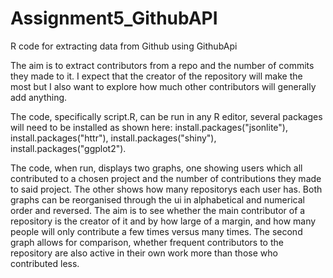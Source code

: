 # Assignment5_GithubAPI
R code for extracting data from Github using GithubApi

The aim is to extract contributors from a repo and the number of commits they made to it. I expect that the creator of the repository will make the most but I also want to explore how much other contributors will generally add anything.

The code, specifically script.R, can be run in any R editor, several packages will need to be installed as shown here: install.packages("jsonlite"), install.packages("httr"), install.packages("shiny"), install.packages("ggplot2").

The code, when run, displays two graphs, one showing users which all contributed to a chosen project and the number of contributions they made to said project. The other shows how many repositorys each user has. Both graphs can be reorganised through the ui in alphabetical and numerical order and reversed. The aim is to see whether the main contributor of a repository is the creator of it and by how large of a margin, and how many people will only contribute a few times versus many times. The second graph allows for comparison, whether frequent contributors to the repository are also active in their own work more than those who contributed less.
